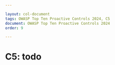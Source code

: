 ```yaml
---

layout: col-document
tags: OWASP Top Ten Proactive Controls 2024, C5
document: OWASP Top Ten Proactive Controls 2024
order: 9

---
```


# C5: todo